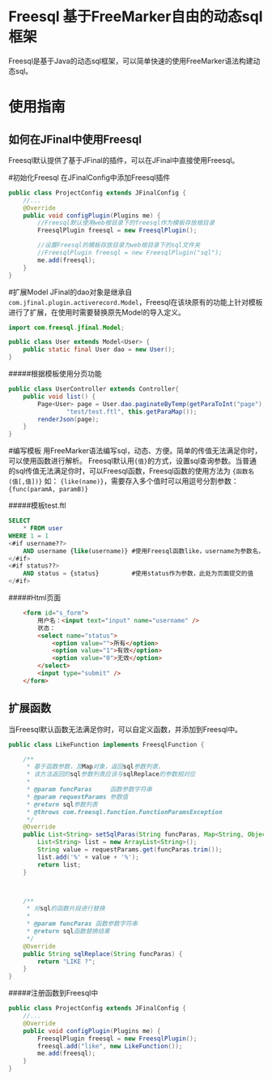 Freesql 基于FreeMarker自由的动态sql框架
==============================

Freesql是基于Java的动态sql框架，可以简单快速的使用FreeMarker语法构建动态sql。
    
使用指南
===================

如何在JFinal中使用Freesql
--------------------

Freesql默认提供了基于JFinal的插件，可以在JFinal中直接使用Freesql。

#初始化Freesql
在JFinalConfig中添加Freesql插件

```java
public class ProjectConfig extends JFinalConfig {
    //...
    @Override
    public void configPlugin(Plugins me) {
        //Freesql默认使用web根目录下的freesql作为模板存放根目录
        FreesqlPlugin freesql = new FreesqlPlugin();  

        //设置Freesql的模板存放目录为web根目录下的sql文件夹
        //FreesqlPlugin freesql = new FreesqlPlugin("sql");
        me.add(freesql);
    }
}
```

#扩展Model
JFinal的dao对象是继承自```com.jfinal.plugin.activerecord.Model```，Freesql在该块原有的功能上针对模板进行了扩展，在使用时需要替换原先Model的导入定义。

```java
import com.freesql.jfinal.Model;

public class User extends Model<User> {
    public static final User dao = new User();
}
```

#####根据模板使用分页功能

```java
public class UserController extends Controller{
    public void list() {
        Page<User> page = User.dao.paginateByTemp(getParaToInt("page"), getParaToInt("rows"), 
                "test/test.ftl", this.getParaMap());
        renderJson(page);
    }
}
```

#编写模板
用FreeMarker语法编写sql，动态、方便。简单的传值无法满足你时，可以使用函数进行解析。
Freesql默认用```{值}```的方式，设置sql查询参数。当普通的sql传值无法满足你时，可以Freesql函数，Freesql函数的使用方法为 ```{函数名(值[,值])}``` 如： ```{like(name)}```，需要存入多个值时可以用逗号分割参数：```{func(paramA, paramB)}```

#####模板test.ftl

```sql
SELECT
    * FROM user
WHERE 1 = 1
<#if username??>
    AND username {like(username)} #使用Freesql函数like，username为参数名，此处为页面提交的值
</#if>
<#if status??>
    AND status = {status}         #使用status作为参数，此处为页面提交的值
</#if>
```

#####Html页面

```html
    <form id="s_form">
        用户名：<input text="input" name="username" />
        状态：
        <select name="status">
            <option value="">所有</option>
            <option value="1">有效</option>
            <option value="0">无效</option>
        </select>
        <input type="submit" />
    </form>
```


扩展函数
---------

当Freesql默认函数无法满足你时，可以自定义函数，并添加到Freesql中。

```java
public class LikeFunction implements FreesqlFunction {

    /**
     * 基于函数参数，及Map对象，返回sql参数列表，
     * 该方法返回的sql参数列表应该与sqlReplace的参数相对应
     *
     * @param funcParas     函数参数字符串
     * @param requestParams 参数值
     * @return sql参数列表
     * @throws com.freesql.function.FunctionParamsException
     */
    @Override
    public List<String> setSqlParas(String funcParas, Map<String, Object> requestParams) throws FunctionParamsException {
        List<String> list = new ArrayList<String>();
        String value = requestParams.get(funcParas.trim());
        list.add('%' + value + '%');
        return list;
    }



    /**
     * 对sql的函数片段进行替换
     *
     * @param funcParas 函数参数字符串
     * @return sql函数替换结果
     */
    @Override
    public String sqlReplace(String funcParas) {
        return "LIKE ?";
    }
}
```

#####注册函数到Freesql中
```java
public class ProjectConfig extends JFinalConfig {
    //...
    @Override
    public void configPlugin(Plugins me) {
        FreesqlPlugin freesql = new FreesqlPlugin();
        freesql.add("like", new LikeFunction());
        me.add(freesql);
    }
}
```